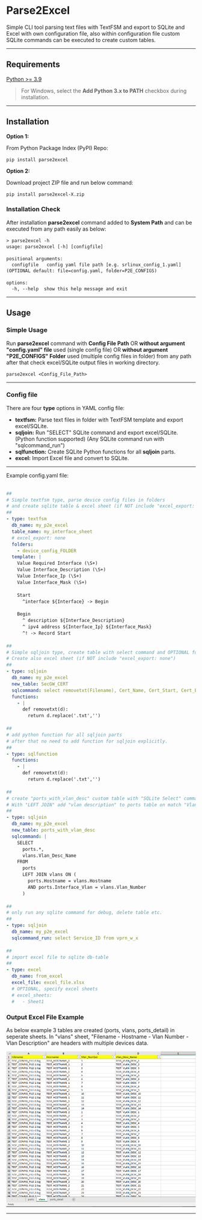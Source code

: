 # Parse2Excel

Simple CLI tool parsing text files with TextFSM and export to SQLite and Excel with own configuration file, also within configuration file custom SQLite commands can be executed to create custom tables.

---

## Requirements

[Python >= 3.9](https://www.python.org/downloads/)

> For Windows, select the **Add Python 3.x to PATH** checkbox during installation.

---

## Installation

**Option 1:**

From Python Package Index (PyPI) Repo:

```
pip install parse2excel
```

**Option 2:**

Download project ZIP file and run below command:

```
pip install parse2excel-X.zip
```

### Installation Check

After installation **parse2excel** command added to **System Path** and can be executed from any path easily as below:

```
> parse2excel -h
usage: parse2excel [-h] [configfile]

positional arguments:
  configfile   config yaml file path [e.g. srlinux_config_1.yaml] (OPTIONAL default: file=config.yaml, folder=P2E_CONFIGS)

options:
  -h, --help  show this help message and exit
```

---

## Usage

### Simple Usage

Run **parse2excel** command with **Config File Path** OR **without argument "config.yaml" file** used (single config file) OR **without argument "P2E_CONFIGS" Folder** used (multiple config files in folder) from any path after that check excel/SQLite output files in working directory.

```
parse2excel <Config_File_Path>

```

---

### Config file

There are four **type** options in YAML config file:

- **textfsm:** Parse text files in folder with TextFSM template and export excel/SQLite.
- **sqljoin:** Run "SELECT" SQLite command and export excel/SQLite. (Python function supported) (Any SQLite command run with "sqlcommand_run")
- **sqlfunction:** Create SQLite Python functions for all **sqljoin** parts.
- **excel:** Import Excel file and convert to SQLite.

---

Example config.yaml file:

```yaml

##
# Simple textfsm type, parse device config files in folders 
# and create sqlite table & excel sheet (if NOT include "excel_export: none") 
##
- type: textfsm
  db_name: my_p2e_excel
  table_name: my_interface_sheet
  # excel_export: none
  folders:
    - device_config_FOLDER
  template: |
    Value Required Interface (\S+)
    Value Interface_Description (\S+)
    Value Interface_Ip (\S+)
    Value Interface_Mask (\S+)

    Start
      ^interface ${Interface} -> Begin

    Begin
      ^ description ${Interface_Description}
      ^ ipv4 address ${Interface_Ip} ${Interface_Mask}
      ^! -> Record Start

##
# Simple sqljoin type, create table with select command and OPTIONAL function.
# Create also excel sheet (if NOT include "excel_export: none")
##
- type: sqljoin
  db_name: my_p2e_excel
  new_table: SecGW_CERT
  sqlcommand: select removetxt(Filename), Cert_Name, Cert_Start, Cert_End from certificate
  functions:
    - |
      def removetxt(d):
        return d.replace('.txt','')

##
# add python function for all sqljoin parts 
# after that no need to add function for sqljoin explicitly.
##
- type: sqlfunction
  functions:
    - |
      def removetxt(d):
        return d.replace('.txt','')

##
# create "ports_with_vlan_desc" custom table with "SQLite Select" commands
# With "LEFT JOIN" add "vlan description" to ports table on match "Vlan Number"
##
- type: sqljoin
  db_name: my_p2e_excel
  new_table: ports_with_vlan_desc
  sqlcommand: |
    SELECT 
      ports.*, 
      vlans.Vlan_Desc_Name 
    FROM 
      ports 
      LEFT JOIN vlans ON (
        ports.Hostname = vlans.Hostname 
        AND ports.Interface_Vlan = vlans.Vlan_Number
      )

##
# only run any sqlite command for debug, delete table etc.
## 
- type: sqljoin
  db_name: my_p2e_excel
  sqlcommand_run: select Service_ID from vprn_w_x

##
# import excel file to sqlite db-table
## 
- type: excel
  db_name: from_excel
  excel_file: excel_file.xlsx
  # OPTIONAL, specify excel sheets
  # excel_sheets:
  #   - Sheet1
```

### Output Excel File Example
As below example 3 tables are created (ports, vlans, ports_detail) in seperate sheets. In "vlans" sheet, "Filename - Hostname - Vlan Number - Vlan Description" are headers with multiple devices data. 

![Output Excel File Example](https://raw.githubusercontent.com/umurarslan/parse2excel/main/img/img1.PNG)

---

